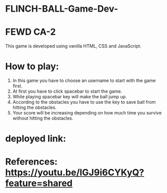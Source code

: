 # FLINCH-BALL-Game-Dev-

# FEWD CA-2

This game is developed using vanilla HTML, CSS and JavaScript.

# How to play:
1. In this game you have to choose an username to start with the game first.
2. At first you have to click spacebar to start the game.
3. While playing spacebar key will make the ball jump up.
4. According to the obstacles you have to use the key to save ball from hitting the obstacles.
5. Your score will be increasing depending on how much time you survive without hitting the obstacles.

# deployed link:

# References: https://youtu.be/lGJ9i6CYKyQ?feature=shared
              

